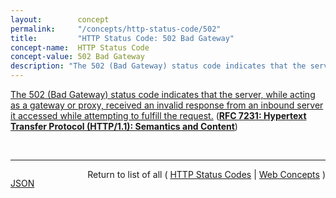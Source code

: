 ```yaml
---
layout:        concept
permalink:     "/concepts/http-status-code/502"
title:         "HTTP Status Code: 502 Bad Gateway"
concept-name:  HTTP Status Code
concept-value: 502 Bad Gateway
description: "The 502 (Bad Gateway) status code indicates that the server, while acting as a gateway or proxy, received an invalid response from an inbound server it accessed while attempting to fulfill the request."
---
```


[The 502 (Bad Gateway) status code indicates that the server, while acting as a gateway or proxy, received an invalid response from an inbound server it accessed while attempting to fulfill the request.](https://datatracker.ietf.org/doc/html/rfc7231#section-6.6.3 "Read documentation for HTTP Status Code &#34;502&#34;") (**[RFC 7231: Hypertext Transfer Protocol (HTTP/1.1): Semantics and Content](/specs/IETF/RFC/7231 "The Hypertext Transfer Protocol (HTTP) is an application-level protocol for distributed, collaborative, hypertext information systems. This document defines the semantics of HTTP/1.1 messages as expressed by request methods, request header fields, response status codes, and response header fields, along with the payload of messages (metadata and body content) and mechanisms for content negotiation.")**)

<br/>
<hr/>

<p style="float : left"><a href="./502.json" title="JSON representing this particular Web Concept value">JSON</a></p>
<p style="text-align: right">Return to list of all ( <a href="../http-status-code/">HTTP Status Codes</a> | <a href="../">Web Concepts</a> )</p>
